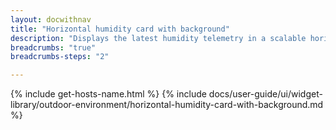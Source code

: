 ```yaml
---
layout: docwithnav
title: "Horizontal humidity card with background"
description: "Displays the latest humidity telemetry in a scalable horizontal layout with the background image."
breadcrumbs: "true"
breadcrumbs-steps: "2"

---
```

{% include get-hosts-name.html %}
{% include docs/user-guide/ui/widget-library/outdoor-environment/horizontal-humidity-card-with-background.md %}
